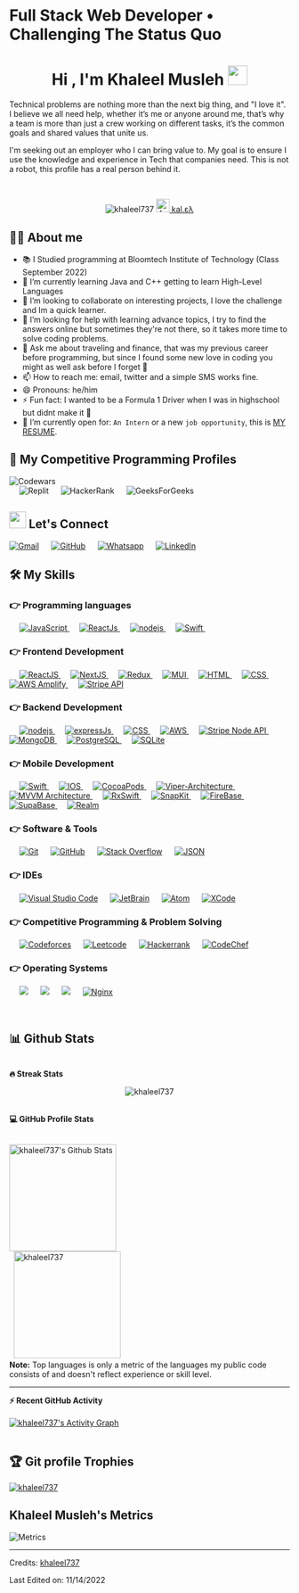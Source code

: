 <h1 align="left">Full Stack Web Developer • Challenging The Status Quo</h1>


<h1 align="center">Hi , I'm Khaleel Musleh <img src="https://media.giphy.com/media/hvRJCLFzcasrR4ia7z/giphy.gif" width="35"></h1>

<p align="left">
Technical problems are nothing more than the next big thing, and "I love it". I believe we all need help, whether it’s me or anyone around me, that’s why a team is more than just a crew working on different tasks, it’s the common goals and shared values that unite us. 


I'm seeking out an employer who I can bring value to. My goal is to ensure I use the knowledge and experience in Tech that companies need. This is not a robot, this profile has a real person behind it.
</p>




<br>

<p align="center"> 
	<img src="https://komarev.com/ghpvc/?username=khaleel737&label=Profile%20views&color=0e75b6&style=plastic" alt="khaleel737" /> 
	<a href = "https://commits.top/united_states.html" target="_blank">
<a href="https://github.com/khaleel737">
				<img src="https://avatars.githubusercontent.com/u/17970721?v=4" width="24" alt="Avatar of khaleel737"> kal.ελ
			</a><br/>
	</a>
</p>


## :sassy_man:  About me
- 📚 I Studied programming at Bloomtech Institute of Technology (Class September 2022)
- 🌱 I’m currently learning Java and C++ getting to learn High-Level Languages
- 👯 I’m looking to collaborate on interesting projects, I love the challenge and Im a quick learner.
- 🤔 I’m looking for help with learning advance topics, I try to find the answers online but sometimes they're not there, so it takes more time to solve coding problems.
- 💬 Ask me about traveling and finance, that was my previous career before programming, but since I found some new love in coding you might as well ask before I forget 🙈
- 📫 How to reach me: email, twitter and a simple SMS works fine.
- 😄 Pronouns: he/him
- ⚡ Fun fact: I wanted to be a Formula 1 Driver when I was in highschool but didnt make it 🐢
- :thinking: I’m currently open for: `An Intern` or a new `job opportunity`, this is [MY RESUME](https://docs.google.com/document/d/1JXx5UlS99o9CicReWmaWbbzfIdZHJk7Byt5VKWI2ujw/edit?usp=sharing).



## 👀 My Competitive Programming Profiles

<p align="left">

![Codewars](https://img.shields.io/badge/Codewars-B1361E?style=for-the-badge&logo=codewars&logoColor=grey)	
  &emsp;
![Replit](https://img.shields.io/badge/Replit-DD1200?style=for-the-badge&logo=Replit&logoColor=white)
  &emsp;
![HackerRank](https://img.shields.io/badge/-Hackerrank-2EC866?style=for-the-badge&logo=HackerRank&logoColor=white)
  &emsp;
![GeeksForGeeks](https://img.shields.io/badge/GeeksforGeeks-gray?style=for-the-badge&logo=geeksforgeeks&logoColor=35914c)
</p>
	
	
## <img src="https://media.giphy.com/media/iY8CRBdQXODJSCERIr/giphy.gif" width="30px"> Let's Connect
<p align="left">
	<a href="mailto:khaleelmusleh@gmail.com"><img img src="https://img.shields.io/badge/Gmail-D14836?style=for-the-badge&logo=gmail&logoColor=white" alt="Gmail"/></a>
    &emsp;
	<a href="https://github.com/khaleel737"><img src="https://img.shields.io/badge/github-%23121011.svg?style=for-the-badge&logo=github&logoColor=white" alt="GitHub"/></a>
    &emsp;
	<a href="https://wa.me/+14156024049"><img src="https://img.shields.io/badge/WhatsApp-25D366?style=for-the-badge&logo=whatsapp&logoColor=white" alt="Whatsapp"/></a>
    &emsp;
	<a href="https://www.linkedin.com/in/khaleelmusleh/"><img src="https://img.shields.io/badge/linkedin-%230077B5.svg?style=for-the-badge&logo=linkedin&logoColor=white" alt="LinkedIn"/></a>
</p>




## 🛠️ My Skills

### 👉 Programming languages

<p align="left"> 
  &emsp;
  <a href="https://developer.mozilla.org/en-US/docs/Web/JavaScript" target="_blank"> 
     <img alt="JavaScript" src="https://img.shields.io/badge/javascript-%23323330.svg?style=for-the-badge&logo=javascript&logoColor=%23F7DF1E">
   </a>
  &emsp;
  <a href="https://www.reactjs.org" target="_blank"> 
    <img alt="ReactJs" src="https://img.shields.io/badge/react-%2320232a.svg?style=for-the-badge&logo=react&logoColor=%2361DAFB">
  </a>
  &emsp;
   <a href="https://www.nodejs.org" target="_blank">
    <img alt="nodejs" src="https://img.shields.io/badge/node.js-6DA55F?style=for-the-badge&logo=node.js&logoColor=white" />
  </a>
  &emsp;
   <a href="https://jestjs.io/" target="_blank">
    <img alt="Swift" src="https://img.shields.io/badge/swift-F54A2A?style=for-the-badge&logo=swift&logoColor=white" />
  </a>
  &emsp;
</p>



### 👉 Frontend Development
<p align="left"> 
  &emsp; 
  <a href="https://www.w3schools.com/css/" target="_blank">
    <img alt="ReactJS" src="https://img.shields.io/badge/react-%2320232a.svg?style=for-the-badge&logo=react&logoColor=%2361DAFB">
  </a> 
  &emsp;
   <a href="https://www.w3schools.com/css/" target="_blank">
    <img alt="NextJS" src="https://img.shields.io/badge/Next-black?style=for-the-badge&logo=next.js&logoColor=white">
  </a> 
  &emsp;
    <a href="https://redux.js.org/" target="_blank">
    <img alt="Redux" src="https://img.shields.io/badge/redux-%23593d88.svg?style=for-the-badge&logo=redux&logoColor=white" />
  </a>
  &emsp;
  <a href="https://redux.js.org/" target="_blank">
    <img alt="MUI" src="https://img.shields.io/badge/MUI-%230081CB.svg?style=for-the-badge&logo=mui&logoColor=white" />
  </a>
  &emsp;
  <a href="https://www.w3.org/html/" target="_blank"> 
   <img alt="HTML" src="https://img.shields.io/badge/html5-%23E34F26.svg?style=for-the-badge&logo=html5&logoColor=white">
  </a>   
  &emsp;
  <a href="https://www.w3schools.com/css/" target="_blank">
    <img alt="CSS" src="https://img.shields.io/badge/css3-%231572B6.svg?style=for-the-badge&logo=css3&logoColor=white">
  </a> 
  &emsp;
    <a href="https://www.w3schools.com/css/" target="_blank">
    <img alt="AWS Amplify" src="https://img.shields.io/badge/AWS-Amplify-%23FF9900.svg?style=for-the-badge&logo=amazon-aws&logoColor=white">
  </a> 
  &emsp;
  <a href="https://www.w3schools.com/css/" target="_blank">
    <img alt="Stripe API" src="https://img.shields.io/badge/stripe-API-54039A?style=for-the-badge&logo=stripe&logoColor=white">
  </a> 
</p>

### 👉 Backend Development
<p align="left"> 
  &emsp; 
     <a href="https://www.nodejs.org" target="_blank">
    <img alt="nodejs" src="https://img.shields.io/badge/node.js-6DA55F?style=for-the-badge&logo=node.js&logoColor=white" />
  </a>
  &emsp;
   <a href="https://expressjs.com/" target="_blank">
    <img alt="expressJs" src="https://img.shields.io/badge/express.js-%23404d59.svg?style=for-the-badge&logo=express&logoColor=%2361DAFB" />
  </a>
  &emsp;
  <a href="https://www.w3schools.com/css/" target="_blank">
    <img alt="CSS" src="https://img.shields.io/badge/css3-%231572B6.svg?style=for-the-badge&logo=css3&logoColor=white">
  </a> 
  &emsp;
    <a href="https://www.w3schools.com/css/" target="_blank">
    <img alt="AWS" src="https://img.shields.io/badge/AWS-%23FF9900.svg?style=for-the-badge&logo=amazon-aws&logoColor=white">
  </a> 
  &emsp;
  <a href="https://www.w3schools.com/css/" target="_blank">
    <img alt="Stripe Node API" src="https://img.shields.io/badge/stripe-API-54039A?style=for-the-badge&logo=stripe&logoColor=white">
  </a> 
    &emsp;
  <a href="https://www.w3schools.com/css/" target="_blank">
    <img alt="MongoDB" src="https://img.shields.io/badge/MongoDB-%234ea94b.svg?style=for-the-badge&logo=mongodb&logoColor=white">
  </a> 
    &emsp;
  <a href="https://www.w3schools.com/css/" target="_blank">
    <img alt="PostgreSQL" src="https://img.shields.io/badge/postgres-%23316192.svg?style=for-the-badge&logo=postgresql&logoColor=white">
  </a> 
   &emsp;
  <a href="https://www.w3schools.com/css/" target="_blank">
    <img alt="SQLite" src="https://img.shields.io/badge/sqlite-%2307405e.svg?style=for-the-badge&logo=sqlite&logoColor=white">
  </a> 
</p>


### 👉 Mobile Development
<p align="left"> 
  &emsp; 
  <a href="https://www.w3.org/html/" target="_blank"> 
   <img alt="Swift" src="https://img.shields.io/badge/swift-F54A2A?style=for-the-badge&logo=swift&logoColor=white">
  </a>   
  &emsp;
  <a href="https://www.w3schools.com/css/" target="_blank">
    <img alt="IOS" src="https://img.shields.io/badge/iOS-000000?style=for-the-badge&logo=ios&logoColor=white">
  </a> 
  &emsp;
  <a href="https://www.w3schools.com/css/" target="_blank">
    <img alt="CocoaPods" src="https://img.shields.io/badge/cocoapod-orange?style=for-the-badge&logo=pod&logoColor=white">
  </a> 
  &emsp;
    <a href="https://www.w3schools.com/css/" target="_blank">
    <img alt="Viper-Architecture" src="https://img.shields.io/badge/viper-purple?style=for-the-badge&logo=pod&logoColor=white">
  </a> 
  &emsp;
    <a href="https://www.w3schools.com/css/" target="_blank">
    <img alt="MVVM Architecture" src="https://img.shields.io/badge/MVVM-red?style=for-the-badge&logo=pod&logoColor=white">
  </a> 
  &emsp;
      <a href="https://www.w3schools.com/css/" target="_blank">
    <img alt="RxSwift" src="https://img.shields.io/badge/rxswift-%23B7178C.svg?style=for-the-badge&logo=reactivex&logoColor=white">
  </a> 
  &emsp;
      <a href="https://www.w3schools.com/css/" target="_blank">
    <img alt="SnapKit" src="https://img.shields.io/badge/SnapKit-%23FFFC00.svg?style=for-the-badge&logo=snapkit&logoColor=white">
  </a> 
  &emsp;
    <a href="https://www.w3schools.com/css/" target="_blank">
    <img alt="FireBase" src="https://img.shields.io/badge/Firebase-039BE5?style=for-the-badge&logo=Firebase&logoColor=white">
  </a> 
  &emsp;
   <a href="https://www.w3schools.com/css/" target="_blank">
    <img alt="SupaBase" src="https://img.shields.io/badge/Supabase-3ECF8E?style=for-the-badge&logo=supabase&logoColor=white">
  </a> 
  &emsp;
   <a href="https://www.w3schools.com/css/" target="_blank">
    <img alt="Realm" src="https://img.shields.io/badge/Realm-39477F?style=for-the-badge&logo=realm&logoColor=white">
  </a> 
</p>


 ### 👉 Software & Tools
 
<p align="left">
  &emsp;
    <a href="#"><img alt="Git" src="https://img.shields.io/badge/git-%23F05033.svg?style=for-the-badge&logo=git&logoColor=white"></a>
  &emsp;
    <a href="#"><img alt="GitHub" src="https://img.shields.io/badge/github-%23121011.svg?style=for-the-badge&logo=github&logoColor=white"></a>
  &emsp;
    <a href="#"><img alt="Stack Overflow" src="https://img.shields.io/badge/-Stackoverflow-FE7A16?style=for-the-badge&logo=stack-overflow&logoColor=white"></a>
  &emsp;
    <a href="#"><img alt="JSON" img src="https://img.shields.io/badge/JWT-black?style=for-the-badge&logo=JSON%20web%20tokens"></a>
  &emsp;
</p>

 ### 👉 IDEs
 
<p align="left">
  &emsp;
    <a href="#"><img alt="Visual Studio Code" src="https://img.shields.io/badge/Visual%20Studio%20Code-0078d7.svg?style=for-the-badge&logo=visual-studio-code&logoColor=white"></a>
  &emsp;
    <a href="#"><img alt="JetBrain" src="https://img.shields.io/badge/IntelliJIDEA-000000.svg?style=for-the-badge&logo=intellij-idea&logoColor=white" /></a>
  &emsp;
    <a href="#"><img alt="Atom" src="https://img.shields.io/badge/Atom-%2366595C.svg?style=for-the-badge&logo=atom&logoColor=white" /></a>
     &emsp;
    <a href="#"><img alt="XCode" src="https://img.shields.io/badge/Xcode-007ACC?style=for-the-badge&logo=Xcode&logoColor=white" /></a>
</p>


 ### 👉 Competitive Programming & Problem Solving
 
<p align="left">
  &emsp;
    <a href="#"><img alt = "Codeforces" src="https://img.shields.io/badge/Codeforces-445f9d?style=for-the-badge&logo=Codeforces&logoColor=white" /></a>	
  &emsp;
    <a href="#"><img alt = "Leetcode" src="https://img.shields.io/badge/LeetCode-000000?style=for-the-badge&logo=LeetCode&logoColor=#d16c06" /></a>
  &emsp;
    <a href="#"><img alt = "Hackerrank" src="https://img.shields.io/badge/-Hackerrank-2EC866?style=for-the-badge&logo=HackerRank&logoColor=white" /></a>
  &emsp;
    <a href="#"><img alt = "CodeChef" src="https://img.shields.io/badge/CodeChef-%23964B00.svg?style=for-the-badge&logo=CodeChef&logoColor=white" /></a>
 </p>

 ### 👉 Operating Systems
 
<p align="left">
  &emsp;
    <a href="#"><img src="https://img.shields.io/badge/Linux-FCC624?style=for-the-badge&logo=linux&logoColor=black"></a>
  &emsp;
    <a href="#"><img src="https://img.shields.io/badge/Ubuntu-E95420?style=for-the-badge&logo=ubuntu&logoColor=white"></a>
  &emsp;
    <a href="#"><img src="https://img.shields.io/badge/Windows-0078D6?style=for-the-badge&logo=windows&logoColor=white"></a>	
  &emsp;
     <a href="#"><img alt="Nginx" src="https://img.shields.io/badge/nginx-%23009639.svg?style=for-the-badge&logo=nginx&logoColor=white"></a>   
</p>

<br/>

## 📊 Github Stats

<br>

  <summary><b>🔥 Streak Stats</b></summary>

<p align="center"><img src="https://github-readme-streak-stats.herokuapp.com/?user=khaleel737&theme=algolia" alt="khaleel737" /></p>

<br>

  <summary><b>💻 GitHub Profile Stats</b></summary>
  <br/>
  <p align="left">
    <a href="https://github.com/anuraghazra/github-readme-stats"><img alt="khaleel737's Github Stats" src="https://github-readme-stats.vercel.app/api?username=khaleel737&show_icons=true&count_private=true&theme=algolia" height="192px"/></a>
<br/>
  &nbsp;
	  <img src="https://github-readme-stats.vercel.app/api/top-langs?username=khaleel737&langs_count=10&show_icons=true&locale=en&layout=compact&theme=algolia" alt="khaleel737" height="192px"/>
  <br/>
  <b>Note:</b> Top languages is only a metric of the languages my public code consists of and doesn't reflect experience or skill level.
  </p>

----

  <summary><b>⚡ Recent GitHub Activity</b></summary>
  <br/>
   <a href="https://github.com/khaleel737"><img alt="khaleel737's Activity Graph" src="https://activity-graph.herokuapp.com/graph?username=khaleel737&custom_title=khaleel737's%20Contribution%20Graph&theme=react-dark" /></a>
  <br/>


<br/>

## :trophy: Git profile Trophies

<p align="left"> <a href="https://github.com/ryo-ma/github-profile-trophy"><img src="https://github-profile-trophy.vercel.app/?username=khaleel737&layout=compact&theme=algolia" alt="khaleel737" /></a> </p>

<h2 align="left">Khaleel Musleh's Metrics</h2>

![Metrics](https://metrics.lecoq.io/khaleel737?template=classic&isocalendar=1&languages=1&followup=1&code=1&activity=1&achievements=1&notable=1&repositories=1&introduction=1&pagespeed=1&tweets=1&projects=1&gists=1&sponsors=1&repositories=100&repositories.batch=100&repositories.forks=false&repositories.affiliations=owner&isocalendar.duration=half-year&languages.limit=8&languages.threshold=0%25&languages.colors=github&languages.sections=most-used&languages.indepth=false&languages.analysis.timeout=15&languages.categories=markup%2C%20programming&languages.recent.categories=markup%2C%20programming&languages.recent.load=300&languages.recent.days=14&followup.sections=repositories&followup.indepth=false&projects.limit=4&projects.descriptions=false&code.lines=12&code.load=100&code.days=3&code.visibility=public&activity.limit=5&activity.load=300&activity.days=14&activity.visibility=all&activity.timestamps=false&activity.filter=all&achievements.threshold=C&achievements.secrets=true&achievements.display=compact&achievements.limit=0&notable.from=organization&notable.repositories=false&notable.indepth=false&notable.types=commit&introduction.title=true&sponsors.sections=goal%2C%20about&pagespeed.url=.user.website&pagespeed.detailed=false&pagespeed.screenshot=false&tweets.attachments=false&tweets.limit=2&tweets.user=%40kal_musleh&config.timezone=America%2FLos_Angeles)


-----
Credits: [khaleel737](https://github.com/khaleel737)

Last Edited on: 11/14/2022
